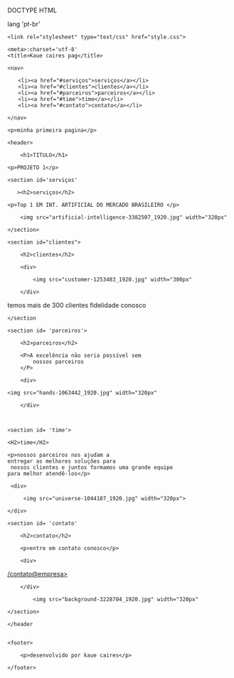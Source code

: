 
DOCTYPE HTML

<HTML> lang 'pt-br'

<HEAD>

    <link rel="stylesheet" type="text/css" href="style.css">

    <meta>:charset='utf-8'
    <title>Kaue caires pag</title>

</HEAD>

<body>

    <nav>

<ul>

    <li><a href="#serviços">serviços</a></li>
    <li><a href="#clientes">clientes</a></li>
    <li><a href="#parceiros">parceiros</a></li>
    <li><a href="#time">time</a></li>
    <li><a href="#contato">contato</a></li>

</ul>

    </nav>

    <p>minha primeira pagina</p>

    <header>

        <h1>TITULO</h1>

    <p>PROJETO 1</p>
    
    <section id='serviços'

       ><h2>serviços</h2>

    <p>Top 1 EM INT. ARTIFICIAL DO MERCADO BRASILEIRO </p>

        <img src="artificial-intelligence-3382507_1920.jpg" width="320px" 

    </section>

    <section id="clientes">

        <h2>clientes</h2>

        <div>

            <img src="customer-1253483_1920.jpg" width="300px"

        </div>

   <p>temos mais de 300 clientes 
    fidelidade conosco</p>
   
    </section
    
    <section id= 'parceiros'>

        <h2>parceiros</h2>

        <P>A excelência não seria possível sem
            nossos parceiros
        </P>

        <div>

    <img src="hands-1063442_1920.jpg" width="320px"

        </div>


    
    <section id= 'time'>

    <H2>time</H2>

    <p>nossos parceiros nos ajudam a 
    entregar as melhores soluções para
     nossos clientes e juntos formamos uma grande equipe 
    para melhor atendê-los</p>

     <div>

         <img src="universe-1044107_1920.jpg" width="320px">
        
    </div>

    <section id= 'contato'

        <h2>contato</h2>
    
        <p>entre em contato conosco</p>

        <div>



<p><a href="mailto:contato@empresa.com">/contato@empresa></a></p>

        </div>

            <img src="background-3228704_1920.jpg" width="320px"

    </section>

    </header 


    <footer>

        <p>desenvolvido por kaue caires</p>

    </footer>

        

</body>

